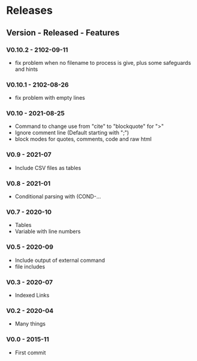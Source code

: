 # Releases
## Version - Released - Features

### V0.10.2 - 2102-09-11
- fix problem when no filename to process is give, plus some safeguards and hints
### V0.10.1 - 2102-08-26
- fix problem with empty lines
### V0.10 - 2021-08-25
- Command to change use from "cite" to "blockquote" for ">"
- Ignore comment line (Default starting with ";") 
- block modes for quotes, comments, code and raw html
### V0.9 - 2021-07
- Include CSV files as tables
### V0.8 - 2021-01 
- Conditional parsing with (COND-... 
### V0.7 - 2020-10
- Tables 
- Variable with line numbers
### V0.5 - 2020-09 
- Include output of external command
- file includes
### V0.3 - 2020-07
- Indexed Links 
### V0.2 - 2020-04
- Many things
### V0.0 - 2015-11
- First commit
